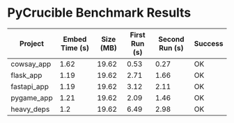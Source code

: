 # PyCrucible Benchmark Results

| Project | Embed Time (s) | Size (MB) | First Run (s) | Second Run (s) | Success |
|----------|----------------|-----------|---------------|----------------|----------|
| cowsay_app | 1.62 | 19.62 | 0.53 | 0.27 | OK |
| flask_app | 1.19 | 19.62 | 2.71 | 1.66 | OK |
| fastapi_app | 1.19 | 19.62 | 3.12 | 2.11 | OK |
| pygame_app | 1.21 | 19.62 | 2.09 | 1.46 | OK |
| heavy_deps | 1.2 | 19.62 | 6.49 | 2.98 | OK |
